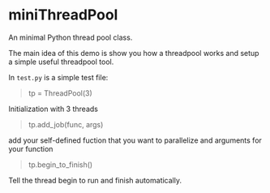 # miniThreadPool
An minimal Python thread pool class. 

The main idea of this demo is show you how a threadpool works and setup a simple useful threadpool tool. 

In `test.py` is a simple test file:

> tp = ThreadPool(3)

Initialization with 3 threads

> tp.add_job(func, args)

add your self-defined fuction that you want to parallelize and arguments for your function

>tp.begin_to_finish()

Tell the thread begin to run and finish automatically.


